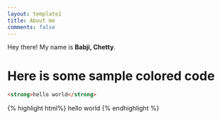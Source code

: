 ```yaml
---
layout: template1
title: About me
comments: false
---
```


Hey there! My name is **Babji, Chetty**.

# Here is some sample colored code

```html
<strong>hello world</strong>

```

{% highlight html%}
hello world
{% endhighlight %}
